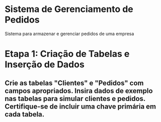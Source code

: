 # Sistema de Gerenciamento de Pedidos
Sistema para armazenar e gerenciar pedidos de uma empresa
# Etapa 1: Criação de Tabelas e Inserção de Dados
## Crie as tabelas "Clientes" e "Pedidos" com campos apropriados. Insira dados de exemplo nas tabelas para simular clientes e pedidos. Certifique-se de incluir uma chave primária em cada tabela.
